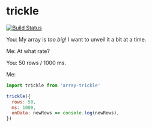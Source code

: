 # trickle

[![Build Status](https://travis-ci.com/reergymerej/trickle.svg?branch=master)](https://travis-ci.com/reergymerej/trickle)



You:  My array is _too big_!  I want to unveil it a bit at a time.

Me:  At what rate?

You:  50 rows / 1000 ms.

Me:


```js
import trickle from 'array-trickle'

trickle({
  rows: 50,
  ms: 1000,
  onData: newRows => console.log(newRows),
})
```
